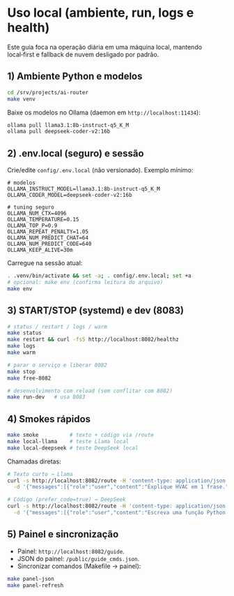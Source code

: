 # Uso local (ambiente, run, logs e health)

Este guia foca na operação diária em uma máquina local, mantendo local‑first e fallback de nuvem desligado por padrão.

## 1) Ambiente Python e modelos

```bash
cd /srv/projects/ai-router
make venv
```

Baixe os modelos no Ollama (daemon em `http://localhost:11434`):

```bash
ollama pull llama3.1:8b-instruct-q5_K_M
ollama pull deepseek-coder-v2:16b
```

## 2) .env.local (seguro) e sessão

Crie/edite `config/.env.local` (não versionado). Exemplo mínimo:

```
# modelos
OLLAMA_INSTRUCT_MODEL=llama3.1:8b-instruct-q5_K_M
OLLAMA_CODER_MODEL=deepseek-coder-v2:16b

# tuning seguro
OLLAMA_NUM_CTX=4096
OLLAMA_TEMPERATURE=0.15
OLLAMA_TOP_P=0.9
OLLAMA_REPEAT_PENALTY=1.05
OLLAMA_NUM_PREDICT_CHAT=64
OLLAMA_NUM_PREDICT_CODE=640
OLLAMA_KEEP_ALIVE=30m
```

Carregue na sessão atual:

```bash
. .venv/bin/activate && set -a; . config/.env.local; set +a
# opcional: make env (confirma leitura do arquivo)
make env
```

## 3) START/STOP (systemd) e dev (8083)

```bash
# status / restart / logs / warm
make status
make restart && curl -fsS http://localhost:8082/healthz
make logs
make warm

# parar o serviço e liberar 8082
make stop
make free-8082

# desenvolvimento com reload (sem conflitar com 8082)
make run-dev   # usa 8083
```

## 4) Smokes rápidos

```bash
make smoke          # texto + código via /route
make local-llama    # teste Llama local
make local-deepseek # teste DeepSeek local
```

Chamadas diretas:

```bash
# Texto curto → Llama
curl -s http://localhost:8082/route -H 'content-type: application/json' \
  -d '{"messages":[{"role":"user","content":"Explique HVAC em 1 frase."}]}' | python3 -m json.tool | sed -n '1,24p'

# Código (prefer_code=true) → DeepSeek
curl -s http://localhost:8082/route -H 'content-type: application/json' \
  -d '{"messages":[{"role":"user","content":"Escreva uma função Python soma(n1,n2) com docstring."}],"prefer_code":true}' | python3 -m json.tool | sed -n '1,24p'
```

## 5) Painel e sincronização

- Painel: `http://localhost:8082/guide`.
- JSON do painel: `/public/guide_cmds.json`.
- Sincronizar comandos (Makefile → painel):

```bash
make panel-json
make panel-refresh
```
